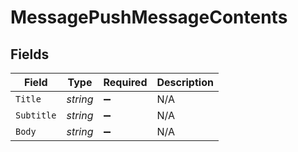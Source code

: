 # MessagePushMessageContents


## Fields

| Field              | Type               | Required           | Description        |
| ------------------ | ------------------ | ------------------ | ------------------ |
| `Title`            | *string*           | :heavy_minus_sign: | N/A                |
| `Subtitle`         | *string*           | :heavy_minus_sign: | N/A                |
| `Body`             | *string*           | :heavy_minus_sign: | N/A                |